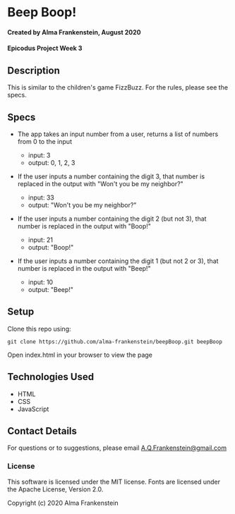 # Beep Boop!

#### Created by Alma Frankenstein, August 2020
#### Epicodus Project Week 3

## Description

This is similar to the children's game FizzBuzz. For the rules, please see the specs.

## Specs

* The app takes an input number from a user, returns a list of numbers from 0 to
the input
  * input: 3
  * output: 0, 1, 2, 3

* If the user inputs a number containing the digit 3, that number is replaced in the output with "Won't you be my neighbor?"
  * input: 33
  * output: "Won't you be my neighbor?"

* If the user inputs a number containing the digit 2 (but not 3), that number is replaced in the output with "Boop!"
  * input: 21
  * output: "Boop!"

* If the user inputs a number containing the digit 1 (but not 2 or 3), that number is replaced in the output with "Beep!"
  * input: 10
  * output: "Beep!"

## Setup

Clone this repo using:

```git clone https://github.com/alma-frankenstein/beepBoop.git beepBoop```

Open index.html in your browser to view the page

## Technologies Used

* HTML
* CSS
* JavaScript

## Contact Details

For questions or to suggestions, please email A.Q.Frankenstein@gmail.com

### License

This software is licensed under the MIT license.
Fonts are licensed under the Apache License, Version 2.0.

Copyright (c) 2020 Alma Frankenstein